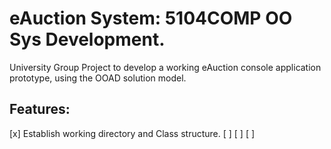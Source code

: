 # eAuction System: 5104COMP OO Sys Development.
University Group Project to develop a working eAuction console application prototype, using the OOAD solution model.

## Features:
[x] Establish working directory and Class structure.
[ ]
[ ]
[ ]

